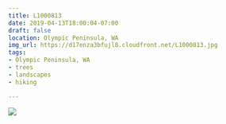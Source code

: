 ```yaml
---
title: L1000813
date: 2019-04-13T18:00:04-07:00
draft: false
location: Olympic Peninsula, WA
img_url: https://d17enza3bfujl8.cloudfront.net/L1000813.jpg
tags:
- Olympic Peninsula, WA
- trees
- landscapes
- hiking

---
```


![](https://d17enza3bfujl8.cloudfront.net/L1000813.jpg)

